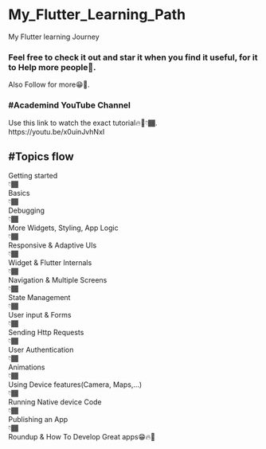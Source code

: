 # My_Flutter_Learning_Path
My Flutter learning Journey
<h3>Feel free to check it out and star it when you find it useful, for it to Help more people🚀.</h3>
Also Follow for more😁🤗.

<h3>#Academind YouTube Channel</h3>
Use this link to watch the exact tutorial🔥🤗👇🏾.<br>
https://youtu.be/x0uinJvhNxI

<h2>#Topics flow</h2>
Getting started<br>👇🏾<br>Basics<br>👇🏾<br>Debugging<br>👇🏾<br>More Widgets, Styling, App Logic<br>👇🏾<br>Responsive & Adaptive UIs<br>👇🏾<br>Widget & Flutter Internals<br>👇🏾<br>Navigation & Multiple Screens<br>👇🏾<br>State Management<br>👇🏾<br>User input & Forms<br>👇🏾<br>Sending Http Requests<br>👇🏾<br>User Authentication<br>👇🏾<br>Animations<br>👇🏾<br>Using Device features(Camera, Maps,...)<br>👇🏾<br>Running Native device Code<br>👇🏾<br>Publishing an App<br>👇🏾<br>Roundup & How To Develop Great apps😁🔥💯
